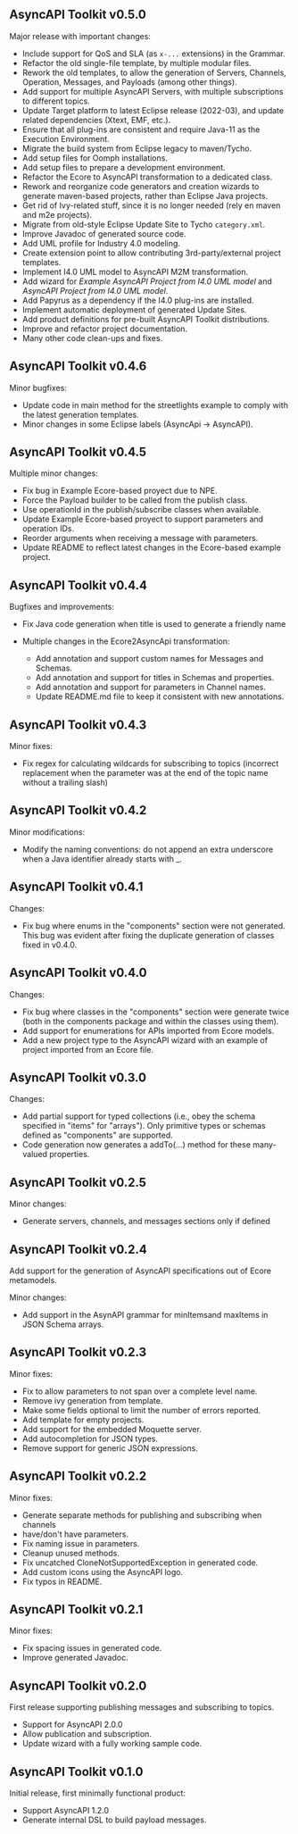 ## AsyncAPI Toolkit v0.5.0

Major release with important changes:

* Include support for QoS and SLA (as `x-...` extensions) in the Grammar.
* Refactor the old single-file template, by multiple modular files.
* Rework the old templates, to allow the generation of Servers, Channels, Operation, Messages, and Payloads (among other things).
* Add support for multiple AsyncAPI Servers, with multiple subscriptions to different topics.
* Update Target platform to latest Eclipse release (2022-03), and update related dependencies (Xtext, EMF, etc.).
* Ensure that all plug-ins are consistent and require Java-11 as the Execution Environment.
* Migrate the build system from Eclipse legacy to maven/Tycho.
* Add setup files for Oomph installations.
* Add setup files to prepare a development environment.
* Refactor the Ecore to AsyncAPI transformation to a dedicated class.
* Rework and reorganize code generators and creation wizards to generate maven-based projects, rather than Eclipse Java projects.
* Get rid of Ivy-related stuff, since it is no longer needed (rely en maven and m2e projects).
* Migrate from old-style Eclipse Update Site to Tycho `category.xml`.
* Improve Javadoc of generated source code.
* Add UML profile for Industry 4.0 modeling.
* Create extension point to allow contributing 3rd-party/external project templates.
* Implement I4.0 UML model to AsyncAPI M2M transformation.
* Add wizard for _Example AsyncAPI Project from I4.0 UML model_ and _AsyncAPI Project from I4.0 UML model_.
* Add Papyrus as a dependency if the I4.0 plug-ins are installed.
* Implement automatic deployment of generated Update Sites.
* Add product definitions for pre-built AsyncAPI Toolkit distributions.
* Improve and refactor project documentation.
* Many other code clean-ups and fixes.


## AsyncAPI Toolkit v0.4.6

Minor bugfixes:

* Update code in main method for the streetlights example to comply with the latest generation templates.
* Minor changes in some Eclipse labels (AsyncApi -> AsyncAPI).

## AsyncAPI Toolkit v0.4.5

Multiple minor changes:

* Fix bug in Example Ecore-based proyect due to NPE.
* Force the Payload builder to be called from the publish class.
* Use operationId in the publish/subscribe classes when available.
* Update Example Ecore-based proyect to support parameters and operation IDs.
* Reorder arguments when receiving a message with parameters.
* Update README to reflect latest changes in the Ecore-based example project.

## AsyncAPI Toolkit v0.4.4

Bugfixes and improvements:

* Fix Java code generation when title is used to generate a friendly name

* Multiple changes in the Ecore2AsyncApi transformation:
  * Add annotation and support custom names for Messages and Schemas.
  * Add annotation and support for titles in Schemas and properties.
  * Add annotation and support for parameters in Channel names.
  * Update README.md file to keep it consistent with new annotations.

## AsyncAPI Toolkit v0.4.3

Minor fixes:

* Fix regex for calculating wildcards for subscribing to topics (incorrect replacement when the parameter was at the end of the topic name without a trailing slash)

## AsyncAPI Toolkit v0.4.2

Minor modifications:

* Modify the naming conventions: do not append an extra underscore when a Java identifier already starts with _.

## AsyncAPI Toolkit v0.4.1

Changes:

* Fix bug where enums in the "components" section were not generated. This bug was evident after fixing the duplicate generation of classes fixed in v0.4.0.

## AsyncAPI Toolkit v0.4.0

Changes:

* Fix bug where classes in the "components" section were generate twice (both in the components package and within the classes using them).
* Add support for enumerations for APIs imported from Ecore models.
* Add a new project type to the AsyncAPI wizard with an example of project imported from an Ecore file.

## AsyncAPI Toolkit v0.3.0

Changes:

* Add partial support for typed collections (i.e., obey the schema specified in "items" for "arrays"). Only primitive types or schemas defined as "components" are supported.
* Code generation now generates a addTo<array>(...) method for these many-valued properties.

## AsyncAPI Toolkit v0.2.5

Minor changes:

* Generate servers, channels, and messages sections only if defined


## AsyncAPI Toolkit v0.2.4

Add support for the generation of AsyncAPI specifications out of Ecore metamodels.

Minor changes:

* Add support in the AsynAPI grammar for minItemsand maxItems in JSON Schema arrays.


## AsyncAPI Toolkit v0.2.3

Minor fixes:

* Fix to allow parameters to not span over a complete level name.
* Remove ivy generation from template.
* Make some fields optional to limit the number of errors reported.
* Add template for empty projects.
* Add support for the embedded Moquette server.
* Add autocompletion for JSON types.
* Remove support for generic JSON expressions.

## AsyncAPI Toolkit v0.2.2

Minor fixes:

* Generate separate methods for publishing and subscribing when channels
* have/don't have parameters.
* Fix naming issue in parameters.
* Cleanup unused methods.
* Fix uncatched CloneNotSupportedException in generated code.
* Add custom icons using the AsyncAPI logo.
* Fix typos in README.

## AsyncAPI Toolkit v0.2.1

Minor fixes:

* Fix spacing issues in generated code.
* Improve generated Javadoc.



## AsyncAPI Toolkit v0.2.0

First release supporting publishing messages and subscribing to topics.

* Support for AsyncAPI 2.0.0
* Allow publication and subscription.
* Update wizard with a fully working sample code.

## AsyncAPI Toolkit v0.1.0

Initial release, first minimally functional product:

* Support AsyncAPI 1.2.0
* Generate internal DSL to build payload messages.
